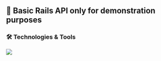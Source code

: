 ## 🧉 Basic Rails API only for demonstration purposes

### 🛠 Technologies & Tools
![](https://img.shields.io/badge/Code-Ruby-informational?style=flat&logo=ruby&logoColor=white&color=2bbc8a)

